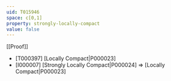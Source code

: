 ```yaml
---
uid: T015946
space: c[0,1]
property: strongly-locally-compact
value: false
---
```

[[Proof]]

* [T000397] [Locally Compact|P000023]
* [I000007] [Strongly Locally Compact|P000024] => [Locally Compact|P000023]

